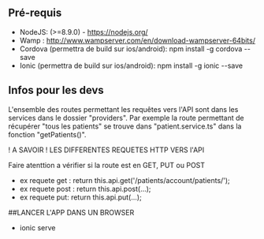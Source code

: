 ﻿## Pré-requis

- NodeJS: (>=8.9.0) - https://nodejs.org/
- Wamp : http://www.wampserver.com/en/download-wampserver-64bits/
- Cordova (permettra de build sur ios/android): npm install -g cordova --save
- Ionic (permettra de build sur ios/android): npm install -g ionic --save

## Infos pour les devs

L'ensemble des routes permettant les requêtes vers l'API sont dans les services dans le dossier "providers".
Par exemple la route permettant de récupérer "tous les patients" se trouve dans "patient.service.ts" dans la fonction "getPatients()". 

! A SAVOIR ! LES DIFFERENTES REQUETES HTTP VERS l'API

Faire atenttion a vérifier si la route est en GET, PUT ou POST
- ex requete get : return this.api.get('/patients/account/patients/');
- ex requete post : return this.api.post(...);
- ex requete put: return this.api.put(...);

##LANCER L'APP DANS UN BROWSER

- ionic serve
